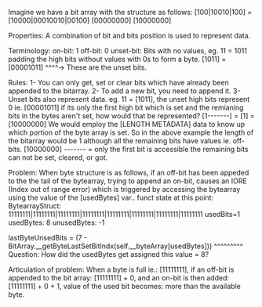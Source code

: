 Imagine we have a bit array with the structure as follows:
[100|10010|100] = [10000|00010010|00100]
[00000000]
[10000000]

Properties:
A combination of bit and bits position is used to represent data.

Terminology:
on-bit: 1
off-bit: 0
unset-bit: Bits with no values, eg. 11 = 1011 padding the high bits without values with 0s to form a byte. 
                                        [1011] = [00001011]
                                                  ^^^^-> These are the unset bits.

Rules:
1- You can only get, set or clear bits which have already been appended to the bitarray.
2- To add a new bit, you need to append it.
3- Unset bits also represent data.
    eg. 11 = [1011], the unset high bits represent 0 ie. [00001011]
    if its only the first high bit which is set and the remianing bits in the bytes aren't set, how would that be represented?
    [1-------] = [1] = [10000000]
        We would employ the [LENGTH METADATA] data to know up which portion of the byte array is set.
        So in the above example the length of the bitarray would be 1 although all the remaining bits have values ie. off-bits.
        [10000000]
          -------  = only the first bit is accessible the remaining bits can not be set, cleared, or got.


Problem: 
When byte structure is as follows, if an off-bit has been appeded to the the tail of the bytearray,
trying to append an on-bit, causes an IORE (Index out of range error) which is triggered by accessing the bytearray using the value of the [usedBytes] var..
funct state at this point:
    BytearrayStruct:  11111111|11111111|11111111|11111111|11111111|11111111|11111111|11111111
    usedBits=1 
    usedBytes: 8 
    unusedBytes: -1

lastByteUnsedBits =  (7 - BitArray.__getByteLastSetBitIndx(self.__byteArray[usedBytes]))
                                                                            ^^^^^^^^^
Question: How did the usedBytes get assigned this value = 8?

Articulation of problem: When a byte is full ie.: [11111111], 
                                                if an off-bit is appended to the bit array: [11111111] + 0, 
                                                and an on-bit is then added: [11111111] + 0 + 1,
                                                value of the used bit becomes: more than the available byte.
                                                 